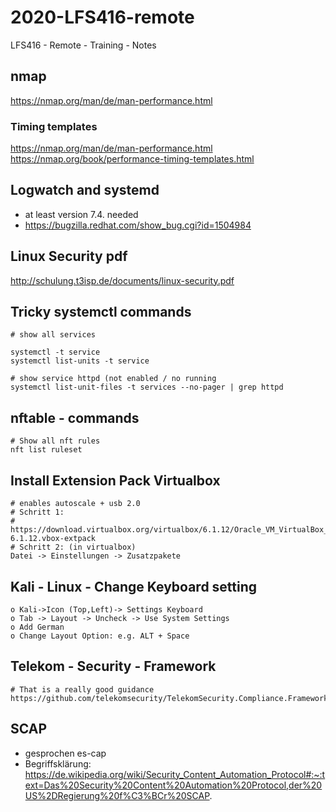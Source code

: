 # 2020-LFS416-remote
LFS416 - Remote - Training - Notes 

## nmap 

https://nmap.org/man/de/man-performance.html

### Timing templates 

https://nmap.org/man/de/man-performance.html
https://nmap.org/book/performance-timing-templates.html

## Logwatch and systemd ##

  * at least version 7.4. needed 
  * https://bugzilla.redhat.com/show_bug.cgi?id=1504984

## Linux Security pdf ##

http://schulung.t3isp.de/documents/linux-security.pdf

## Tricky systemctl commands ## 

```
# show all services 

systemctl -t service
systemctl list-units -t service 

# show service httpd (not enabled / no running 
systemctl list-unit-files -t services --no-pager | grep httpd 

```

## nftable - commands ##

```
# Show all nft rules 
nft list ruleset 
```


## Install Extension Pack Virtualbox ##

```
# enables autoscale + usb 2.0 
# Schritt 1:
# https://download.virtualbox.org/virtualbox/6.1.12/Oracle_VM_VirtualBox_Extension_Pack-6.1.12.vbox-extpack
# Schritt 2: (in virtualbox)
Datei -> Einstellungen -> Zusatzpakete
```

## Kali - Linux - Change Keyboard setting 

```
o Kali->Icon (Top,Left)-> Settings Keyboard
o Tab -> Layout -> Uncheck -> Use System Settings
o Add German 
o Change Layout Option: e.g. ALT + Space 
```

## Telekom - Security - Framework ##

```
# That is a really good guidance 
https://github.com/telekomsecurity/TelekomSecurity.Compliance.Framework
```

## SCAP ##

  * gesprochen es-cap 
  * Begriffsklärung: https://de.wikipedia.org/wiki/Security_Content_Automation_Protocol#:~:text=Das%20Security%20Content%20Automation%20Protocol,der%20US%2DRegierung%20f%C3%BCr%20SCAP.

